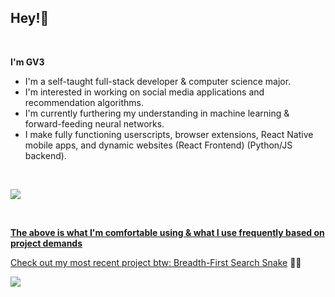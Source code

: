 <h2 align="left">Hey!👋</h2><br/>

<div align="left">

<p><strong>I'm GV3</strong></p>
<ul>
  <li>I'm a self-taught full-stack developer & computer science major.</li>
  <li>I'm interested in working on social media applications and recommendation algorithms.</li>
  <li>I'm currently furthering my understanding in machine learning & forward-feeding neural networks.</li>
  <li>I make fully functioning userscripts, browser extensions, React Native mobile apps, and dynamic websites (React Frontend) (Python/JS backend).</li>
</ul><br/>

<p align="left">
<a href="#"><img href="#" src="https://skillicons.dev/icons?i=python,typescript,js,jquery,css,html,markdown,express,nodejs,nextjs,aws,cloudflare,figma,firebase,flask,git,graphql,heroku,mongodb,mysql,react,redis,redux,tailwind,tensorflow,npm" /> 
</p>
<br/>
<p><strong>The above is what I'm comfortable using & what I use frequently based on project demands</strong></p>

<p>Check out my most recent project btw: <a href="https://github.com/gv3Dev/Breadth-First-Search-Snake">Breadth-First Search Snake</a> 🐍🍎</p>

<img src="https://raw.githubusercontent.com/gv3Dev/gv3Dev/a9a2c3023baa8e1fcce30026f8bf9b8081ac210b/github-snake.svg"/>

</div>
